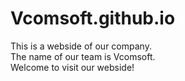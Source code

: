 # Vcomsoft.github.io
This is a webside of our company.\
The name of our team is Vcomsoft.\
Welcome to visit our webside!
